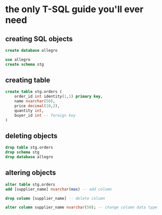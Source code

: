 # the only T-SQL guide you'll ever need

## creating SQL objects
``` sql 
create database allegro

use allegro
create schema stg
```

## creating table
``` sql 
create table stg.orders (
    order_id int identity(1,1) primary key,
    name nvarchar(50),
    price decimal(10,2),
    quantity int,
    buyer_id int -- foreign key
)
```

## deleting objects 
``` sql
drop table stg.orders
drop schema stg
drop database allegro
```

## altering objects
``` sql
alter table stg.orders
add [supplier_name] nvarchar(max) -- add column

drop column [supplier_name] -- delete column

alter column supplier_name nvarchar(50); -- change column data type 
```